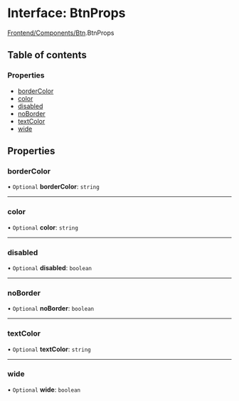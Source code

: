 # Interface: BtnProps

[Frontend/Components/Btn](../modules/Frontend_Components_Btn.md).BtnProps

## Table of contents

### Properties

- [borderColor](Frontend_Components_Btn.BtnProps.md#bordercolor)
- [color](Frontend_Components_Btn.BtnProps.md#color)
- [disabled](Frontend_Components_Btn.BtnProps.md#disabled)
- [noBorder](Frontend_Components_Btn.BtnProps.md#noborder)
- [textColor](Frontend_Components_Btn.BtnProps.md#textcolor)
- [wide](Frontend_Components_Btn.BtnProps.md#wide)

## Properties

### borderColor

• `Optional` **borderColor**: `string`

---

### color

• `Optional` **color**: `string`

---

### disabled

• `Optional` **disabled**: `boolean`

---

### noBorder

• `Optional` **noBorder**: `boolean`

---

### textColor

• `Optional` **textColor**: `string`

---

### wide

• `Optional` **wide**: `boolean`
